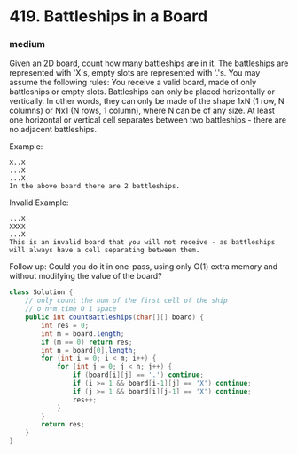 # 419. Battleships in a Board
### medium
Given an 2D board, count how many battleships are in it. The battleships are represented with 'X's, empty slots are represented with '.'s. You may assume the following rules:
You receive a valid board, made of only battleships or empty slots.
Battleships can only be placed horizontally or vertically. In other words, they can only be made of the shape 1xN (1 row, N columns) or Nx1 (N rows, 1 column), where N can be of any size.
At least one horizontal or vertical cell separates between two battleships - there are no adjacent battleships.

Example:
```
X..X
...X
...X
In the above board there are 2 battleships.
```

Invalid Example:
```
...X
XXXX
...X
This is an invalid board that you will not receive - as battleships will always have a cell separating between them.
```

Follow up:
Could you do it in one-pass, using only O(1) extra memory and without modifying the value of the board?

```Java
class Solution {
    // only count the num of the first cell of the ship
    // o n*m time O 1 space
    public int countBattleships(char[][] board) {
        int res = 0;
        int m = board.length;
        if (m == 0) return res;
        int n = board[0].length;
        for (int i = 0; i < m; i++) {
            for (int j = 0; j < n; j++) {
                if (board[i][j] == '.') continue;
                if (i >= 1 && board[i-1][j] == 'X') continue;
                if (j >= 1 && board[i][j-1] == 'X') continue;
                res++;
            }
        }
        return res;
    }
}
```

